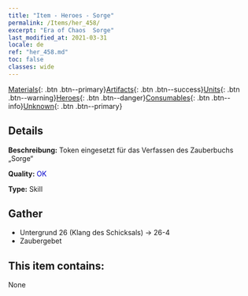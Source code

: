 ```yaml
---
title: "Item - Heroes - Sorge"
permalink: /Items/her_458/
excerpt: "Era of Chaos  Sorge"
last_modified_at: 2021-03-31
locale: de
ref: "her_458.md"
toc: false
classes: wide
---
```

 [Materials](/de/Items/){: .btn .btn--primary}[Artifacts](/de/Items/Artifacts/){: .btn .btn--success}[Units](/de/Items/Units/){: .btn .btn--warning}[Heroes](/de/Items/Heroes/){: .btn .btn--danger}[Consumables](/de/Items/Consumables/){: .btn .btn--info}[Unknown](/de/Items/Unknown/){: .btn .btn--primary}

## Details
 **Beschreibung:** Token eingesetzt für das Verfassen des Zauberbuchs „Sorge“

 **Quality:** <span style="color: #0000CD">OK</span>

 **Type:** Skill

## Gather

*    Untergrund 26 (Klang des Schicksals) -> 26-4 
*    Zaubergebet 

## This item contains:

  None

